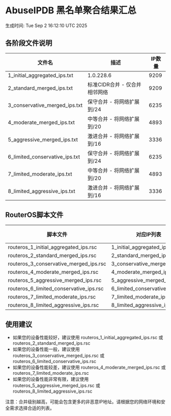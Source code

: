 # AbuseIPDB 黑名单聚合结果汇总
生成时间: Tue Sep  2 16:12:10 UTC 2025

## 各阶段文件说明

| 文件名 | 描述 | IP数量 |
|--------|------|--------|
| 1_initial_aggregated_ips.txt | 1.0.228.6 | 9209 |
| 2_standard_merged_ips.txt | 标准CIDR合并 - 仅合并相邻网络 | 9209 |
| 3_conservative_merged_ips.txt | 保守合并 - 将网络扩展到/24 | 6235 |
| 4_moderate_merged_ips.txt | 中等合并 - 将网络扩展到/20 | 4893 |
| 5_aggressive_merged_ips.txt | 激进合并 - 将网络扩展到/16 | 3336 |
| 6_limited_conservative_ips.txt | 保守合并 - 将网络扩展到/24 | 6235 |
| 7_limited_moderate_ips.txt | 中等合并 - 将网络扩展到/20 | 4893 |
| 8_limited_aggressive_ips.txt | 激进合并 - 将网络扩展到/16 | 3336 |

## RouterOS脚本文件

| 脚本文件 | 对应IP列表 | IP数量 |
|----------|------------|--------|
| routeros_1_initial_aggregated_ips.rsc | 1_initial_aggregated_ips.txt | 9209 |
| routeros_2_standard_merged_ips.rsc | 2_standard_merged_ips.txt | 9209 |
| routeros_3_conservative_merged_ips.rsc | 3_conservative_merged_ips.txt | 6235 |
| routeros_4_moderate_merged_ips.rsc | 4_moderate_merged_ips.txt | 4893 |
| routeros_5_aggressive_merged_ips.rsc | 5_aggressive_merged_ips.txt | 3336 |
| routeros_6_limited_conservative_ips.rsc | 6_limited_conservative_ips.txt | 6235 |
| routeros_7_limited_moderate_ips.rsc | 7_limited_moderate_ips.txt | 4893 |
| routeros_8_limited_aggressive_ips.rsc | 8_limited_aggressive_ips.txt | 3336 |

## 使用建议

- 如果您的设备性能较好，建议使用 routeros_1_initial_aggregated_ips.rsc 或 routeros_2_standard_merged_ips.rsc
- 如果您的设备性能一般，建议使用 routeros_3_conservative_merged_ips.rsc 或 routeros_6_limited_conservative_ips.rsc
- 如果您的设备性能较差，建议使用 routeros_4_moderate_merged_ips.rsc 或 routeros_7_limited_moderate_ips.rsc
- 如果您的设备性能非常有限，建议使用 routeros_5_aggressive_merged_ips.rsc 或 routeros_8_limited_aggressive_ips.rsc

注意：合并级别越高，可能会包含更多的非恶意IP地址。请根据您的网络环境和安全需求选择合适的列表。
